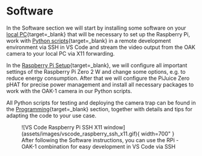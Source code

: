 # Software

In the Software section we will start by installing some software on your
[local PC](localsetup.md){target=_blank} that will be necessary to set up the
Raspberry Pi, work with [Python scripts](programming.md){target=_blank} in a
remote development environment via SSH in VS Code and stream the video output
from the OAK camera to your local PC via X11 forwarding.

In the [Raspberry Pi Setup](pisetup.md){target=_blank}, we will configure all
important settings of the Raspberry Pi Zero 2 W and change some options, e.g.
to reduce energy consumption. After that we will configure the PiJuice Zero
pHAT for precise power management and install all necessary packages to work
with the OAK-1 camera in our Python scripts.

All Python scripts for testing and deploying the camera trap can be found
in the [Programming](programming.md){target=_blank} section, together with
details and tips for adapting the code to your use case.

<figure markdown>
  ![VS Code Raspberry Pi SSH X11 window](assets/images/vscode_raspberry_ssh_x11.gif){ width=700" }
  <figcaption>After following the Software instructions, you can use the RPi - OAK-1
              combination for easy development in VS Code via SSH</figcaption>
</figure>
